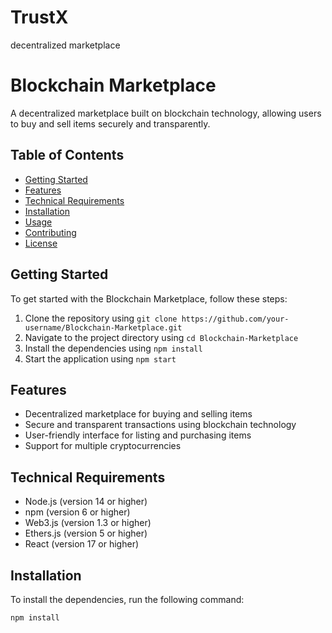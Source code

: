 # TrustX
decentralized marketplace

# Blockchain Marketplace

A decentralized marketplace built on blockchain technology, allowing users to buy and sell items securely and transparently.

## Table of Contents

* [Getting Started](#getting-started)
* [Features](#features)
* [Technical Requirements](#technical-requirements)
* [Installation](#installation)
* [Usage](#usage)
* [Contributing](#contributing)
* [License](#license)

## Getting Started

To get started with the Blockchain Marketplace, follow these steps:

1. Clone the repository using `git clone https://github.com/your-username/Blockchain-Marketplace.git`
2. Navigate to the project directory using `cd Blockchain-Marketplace`
3. Install the dependencies using `npm install`
4. Start the application using `npm start`

## Features

* Decentralized marketplace for buying and selling items
* Secure and transparent transactions using blockchain technology
* User-friendly interface for listing and purchasing items
* Support for multiple cryptocurrencies

## Technical Requirements

* Node.js (version 14 or higher)
* npm (version 6 or higher)
* Web3.js (version 1.3 or higher)
* Ethers.js (version 5 or higher)
* React (version 17 or higher)

## Installation

To install the dependencies, run the following command:
```bash
npm install
